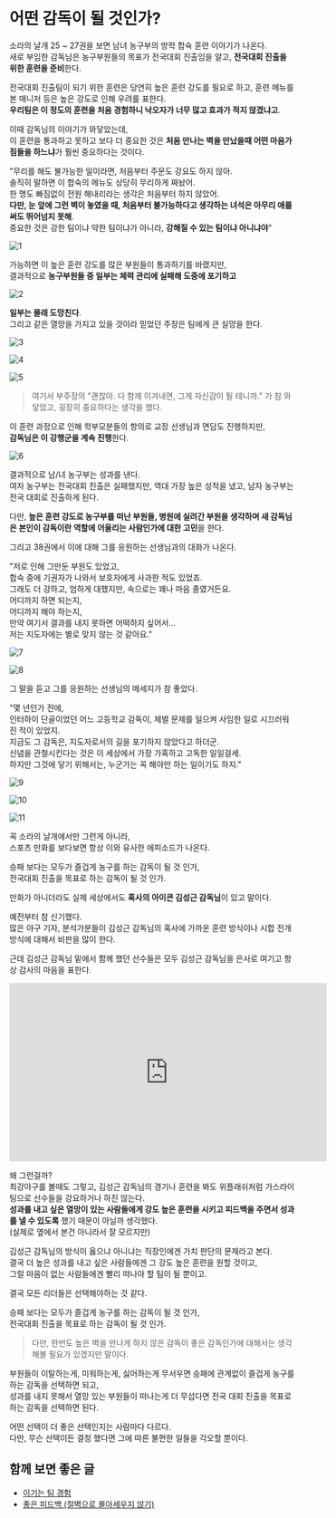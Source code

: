 # 어떤 감독이 될 것인가?

소라의 날개 25 ~ 27권을 보면 남녀 농구부의 방학 합숙 훈련 이야기가 나온다.  
새로 부임한 감독님은 농구부원들의 목표가 전국대회 진출임을 알고, **전국대회 진출을 위한 훈련을 준비**한다.  
  
전국대회 진출팀이 되기 위한 훈련은 당연히 높은 훈련 강도를 필요로 하고, 훈련 메뉴를 본 매니저 등은 높은 강도로 인해 우려를 표한다.  
**우리팀은 이 정도의 훈련을 처음 경험하니 낙오자가 너무 많고 효과가 적지 않겠냐고**.  
  
이때 감독님의 이야기가 와닿았는데,  
이 훈련을 통과하고 못하고 보다 더 중요한 것은 **처음 만나는 벽을 만났을때 어떤 마음가짐들을 하느냐**가 훨씬 중요하다는 것이다.

"무리를 해도 불가능한 일이라면, 처음부터 주문도 강요도 하지 않아.  
솔직히 말하면 이 합숙의 메뉴도 상당히 무리하게 짜놨어.  
한 명도 빠짐없이 전원 해내리라는 생각은 처음부터 하지 않았어.  
**다만, 눈 앞에 그런 벽이 놓였을 때, 처음부터 불가능하다고 생각하는 녀석은 아무리 애를 써도 뛰어넘지 못해**.  
중요한 것은 강한 팀이냐 약한 팀이냐가 아니라, **강해질 수 있는 팀이냐 아니냐야**"  

![1](./images/1.jpg)

가능하면 이 높은 훈련 강도를 많은 부원들이 통과하기를 바랬지만,  
결과적으로 **농구부원들 중 일부는 체력 관리에 실패해 도중에 포기하고**

![2](./images/2.png)

**일부는 몰래 도망친다**.  
그리고 같은 열망을 가지고 있을 것이라 믿었던 주장은 팀에게 큰 실망을 한다.

![3](./images/3.jpg)

![4](./images/4.jpg)

![5](./images/5.png)
  
> 여기서 부주장의 "괜찮아. 다 함께 이겨내면, 그게 자신감이 될 테니까." 가 참 와닿았고, 굉장히 중요하다는 생각을 했다.
   
이 훈련 과정으로 인해 학부모분들의 항의로 교장 선생님과 면담도 진행하지만,  
**감독님은 이 강행군을 계속 진행**한다. 

![6](./images/6.jpg)

결과적으로 남/녀 농구부는 성과를 낸다.  
여자 농구부는 전국대회 진출은 실패했지만, 역대 가장 높은 성적을 냈고, 남자 농구부는 전국 대회로 진출하게 된다.  
  
다만, **높은 훈련 강도로 농구부를 떠난 부원들, 병원에 실려간 부원을 생각하며 새 감독님은 본인이 감독이란 역할에 어울리는 사람인가에 대한 고민**을 한다.  
  
그리고 38권에서 이에 대해 그를 응원하는 선생님과의 대화가 나온다. 

"저로 인해 그만둔 부원도 있었고,  
합숙 중에 기권자가 나와서 보호자에게 사과한 적도 있었죠.  
그래도 더 강하고, 엄하게 대했지만, 속으로는 꽤나 마음 졸였거든요.  
어디까지 하면 되는지,  
어디까지 해야 하는지,  
만약 여기서 결과를 내지 못하면 어떡하지 싶어서...  
저는 지도자에는 별로 맞지 않는 것 같아요."  

![7](./images/7.png)

![8](./images/8.png)

그 말을 듣고 그를 응원하는 선생님의 메세지가 참 좋았다.  
  
"몇 년인가 전에,  
인터하이 단골이었던 어느 고등학교 감독이, 체벌 문제를 일으켜 사임한 일로 시끄러워진 적이 있었지.  
지금도 그 감독은, 지도자로서의 길을 포기하지 않았다고 하더군.  
신념을 관철시킨다는 것은 이 세상에서 가장 가혹하고 고독한 일일걸세.  
하지만 그것에 닿기 위해서는, 누군가는 꼭 해야만 하는 일이기도 하지."

![9](./images/9.png)

![10](./images/10.png)

![11](./images/11.jpg)

꼭 소라의 날개에서만 그런게 아니라,  
스포츠 만화를 보다보면 항상 이와 유사한 에피소드가 나온다.  
  
승패 보다는 모두가 즐겁게 농구를 하는 감독이 될 것 인가,  
전국대회 진출을 목표로 하는 감독이 될 것 인가.    
  
만화가 아니더라도 실제 세상에서도 **혹사의 아이콘 김성근 감독님**이 있고 말이다.  
  
예전부터 참 신기했다.  
많은 야구 기자, 분석가분들이 김성근 감독님의 혹사에 가까운 훈련 방식이나 시합 전개 방식에 대해서 비판을 많이 한다.  
  
근데 김성근 감독님 밑에서 함께 했던 선수들은 모두 김성근 감독님을 은사로 여기고 항상 감사의 마음을 표한다.  
  
<iframe width="560" height="315" src="https://www.youtube.com/embed/EdfpjPKkH4Q?si=0Y1XZn8osigYjalO&amp;start=93" title="YouTube video player" frameborder="0" allow="accelerometer; autoplay; clipboard-write; encrypted-media; gyroscope; picture-in-picture; web-share" referrerpolicy="strict-origin-when-cross-origin" allowfullscreen></iframe>
  
왜 그런걸까?  
최강야구를 볼때도 그렇고, 김성근 감독님의 경기나 훈련을 봐도 위플래쉬처럼 가스라이팅으로 선수들을 강요하거나 하진 않는다.  
**성과를 내고 싶은 열망이 있는 사람들에게 강도 높은 훈련을 시키고 피드백을 주면서 성과를 낼 수 있도록** 했기 때문이 아닐까 생각했다.  
(실제로 옆에서 본건 아니라서 잘 모르지만)  
  
김성근 감독님의 방식이 옳으냐 아니냐는 직장인에겐 가치 판단의 문제라고 본다.  
결국 더 높은 성과를 내고 싶은 사람들에겐 그 강도 높은 훈련을 원할 것이고,  
그럴 마음이 없는 사람들에겐 빨리 떠나야 할 팀이 될 뿐이고.  
  
결국 모든 리더들은 선택해야하는 것 같다.  
  
승패 보다는 모두가 즐겁게 농구를 하는 감독이 될 것 인가,  
전국대회 진출을 목표로 하는 감독이 될 것 인가.  

> 다만, 한번도 높은 벽을 만나게 하지 않은 감독이 좋은 감독인가에 대해서는 생각해볼 필요가 있겠지만 말이다.

부원들이 이탈하는게, 미워하는게, 싫어하는게 무서우면 승패에 관계없이 즐겁게 농구를 하는 감독을 선택하면 되고,  
성과를 내지 못해서 열망 있는 부원들이 떠나는게 더 무섭다면 전국 대회 진출을 목표로 하는 감독을 선택하면 된다.  
  
어떤 선택이 더 좋은 선택인지는 사람마다 다르다.  
다만, 무슨 선택이든 결정 했다면 그에 따른 불편한 일들을 각오할 뿐이다.
    

## 함께 보면 좋은 글

- [이기는 팀 경험](https://jojoldu.tistory.com/760)
- [좋은 피드백 (절벽으로 몰아세우지 않기)](https://jojoldu.tistory.com/762)
